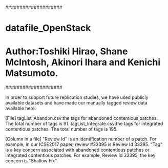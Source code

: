 ####################
# datafile_OpenStack
#
# Author:Toshiki Hirao, Shane McIntosh, Akinori Ihara and Kenichi Matsumoto.
####################

In order to support future replication studies, we have used publicly available datasets and have made our
manually tagged review data available here.


[File]
tagList_Abandon.csv:the tags for abandoned contentious patches. The total number of tags is 91.
tagList_Integrate.csv:the tags for integrated contentious patches. The total number of tags is 195.

[Column in a file]
"Review Id" is an identification number of a patch. For example, in our ICSE2017 paper, review #33395 is Review Id 33395.
"Tag" is a key concern associated with abandoned contentious patches or integrated contentious patches. For example, Review Id 33395, the key concern is "Shallow Fix".
